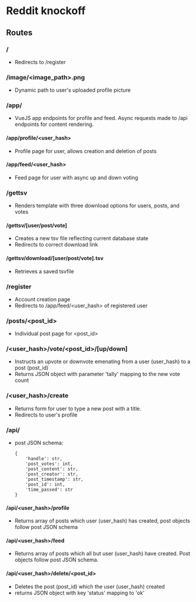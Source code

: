 # Reddit knockoff

## Routes

### /

- Redirects to /register

### /image/<image_path>.png

- Dynamic path to user's uploaded profile picture

### /app/

- VueJS app endpoints for profile and feed. Async requests made to /api
endpoints for content rendering.

#### /app/profile/<user_hash>

- Profile page for user, allows creation and deletion of posts

#### /app/feed/<user_hash>

- Feed page for user with async up and down voting

### /gettsv

- Renders template with three download options for users, posts, and votes

#### /gettsv/[user/post/vote]

- Creates a new tsv file reflecting current database state
- Redirects to correct download link

#### /gettsv/download/[user/post/vote].tsv

- Retrieves a saved tsvfile

### /register
 
- Account creation page
- Redirects to /app/feed/<user_hash> of registered user

### /posts/<post_id>

- Individual post page for <post_id>

### /<user_hash>/vote/<post_id>/[up/down]

- Instructs an upvote or downvote emenating from a user (user_hash) to a post (post_id)
- Returns JSON object with parameter 'tally' mapping to 
    the new vote count
  
### /<user_hash>/create

- Returns form for user to type a new post with a title.
- Redirects to user's profile
    
### /api/

- post JSON schema:
    ```
    {
        'handle': str,
        'post_votes': int,
        'post_content': str,
        'post_creator': str,
        'post_timestamp': str,
        'post_id': int,
        'time_passed': str
    }
  ```

#### /api/<user_hash>/profile

- Returns array of posts which user (user_hash) 
has created, post objects follow post JSON schema
  
#### /api/<user_hash>/feed

- Returns array of posts which all but user (user_hash) have
    created. Post objects follow post JSON schema.
  
#### /api/<user_hash>/delete/<post_id>

- Deletes the post (post_id) which the user (user_hash) created
- returns JSON object with key 'status' mapping to 'ok'


